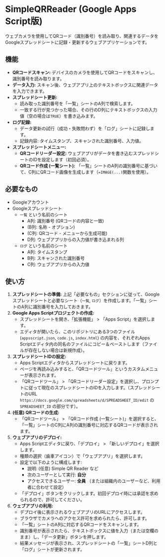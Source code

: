 # SimpleQRReader (Google Apps Script版)

ウェブカメラを使用してQRコード（識別番号）を読み取り、関連するデータをGoogleスプレッドシートに記録・更新するウェブアプリケーションです。

## 機能

*   **QRコードスキャン:** デバイスのカメラを使用してQRコードをスキャンし、識別番号を読み取ります。
*   **データ入力:** スキャン後、ウェブアプリ上のテキストボックスに関連データを入力できます。
*   **スプレッドシート更新:**
    *   読み取った識別番号を「一覧」シートのA列で検索します。
    *   一致する行が見つかった場合、その行のD列にテキストボックスの入力値（空の場合は`TRUE`）を書き込みます。
*   **ログ記録:**
    *   データ更新の試行（成功・失敗問わず）を「ログ」シートに記録します。
    *   記録内容: タイムスタンプ、スキャンされた識別番号、入力値。
*   **スプレッドシートメニュー:**
    *   **QRコードリーダー設定:** ウェブアプリがデータを書き込むスプレッドシートのIDを設定します（初回必須）。
    *   **QRコード作成 (一覧シート):** 「一覧」シートのA列の識別番号に基づいて、C列にQRコード画像を生成します（`=IMAGE(...)`関数を使用）。

## 必要なもの

*   Googleアカウント
*   Googleスプレッドシート
    *   `一覧` という名前のシート
        *   A列: 識別番号 (QRコードの内容と一致)
        *   (B列: 名称 - オプション)
        *   (C列: QRコード - メニューから生成可能)
        *   D列: ウェブアプリからの入力値が書き込まれる列
    *   `ログ` という名前のシート
        *   A列: タイムスタンプ
        *   B列: スキャンされた識別番号
        *   C列: ウェブアプリからの入力値

## 使い方

1.  **スプレッドシートの準備:** 上記「必要なもの」セクションに従って、Googleスプレッドシートと必要なシート（`一覧`, `ログ`）を作成します。「一覧」シートのA列に識別番号を入力しておきます。
2.  **Google Apps Scriptプロジェクトの作成:**
    *   スプレッドシートを開き、「拡張機能」 > 「Apps Script」を選択します。
    *   エディタが開いたら、このリポジトリにある3つのファイル (`appsscript.json`, `code.js`, `index.html`) の内容を、それぞれApps Scriptエディタ内の同名のファイルにコピー＆ペーストします（ファイルが存在しない場合は新規作成）。
3.  **スプレッドシートIDの設定:**
    *   Apps Scriptエディタからスプレッドシートに戻ります。
    *   ページを再読み込みすると、「QRコードツール」というカスタムメニューが表示されます。
    *   「QRコードツール」 > 「QRコードリーダー設定」を選択し、プロンプトに従って現在のスプレッドシートのIDを入力します。（スプレッドシートのURL `https://docs.google.com/spreadsheets/d/SPREADSHEET_ID/edit` の `SPREADSHEET_ID` の部分です）。
4.  **(任意) QRコードの生成:**
    *   「QRコードツール」 > 「QRコード作成 (一覧シート)」を選択すると、「一覧」シートのC列にA列の識別番号に対応するQRコードが表示されます。
5.  **ウェブアプリのデプロイ:**
    *   Apps Scriptエディタに戻り、「デプロイ」 > 「新しいデプロイ」を選択します。
    *   種類の選択（歯車アイコン）で「ウェブアプリ」を選択します。
    *   設定で以下のように構成します:
        *   説明: (任意) Simple QR Reader など
        *   次のユーザーとして実行: **自分**
        *   アクセスできるユーザー: **全員** （または組織内のユーザーなど、利用者に合わせて設定）
    *   「デプロイ」ボタンをクリックします。初回デプロイ時には承認を求められるので、許可してください。
6.  **ウェブアプリの利用:**
    *   デプロイ後に表示されるウェブアプリのURLにアクセスします。
    *   ブラウザでカメラへのアクセス許可を求められたら、許可します。
    *   「一覧」シートのA列に対応するQRコードをスキャンします。
    *   識別番号が表示されたら、テキストボックスに値を入力（または空欄のまま）し、「データ更新」ボタンを押します。
    *   結果メッセージが表示され、スプレッドシートの「一覧」シートD列と「ログ」シートが更新されます。
